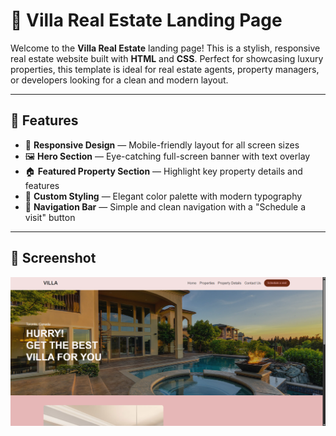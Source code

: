 # 🏡 Villa Real Estate Landing Page

Welcome to the **Villa Real Estate** landing page! This is a stylish, responsive real estate website built with **HTML** and **CSS**. Perfect for showcasing luxury properties, this template is ideal for real estate agents, property managers, or developers looking for a clean and modern layout.  

---

## 🌟 Features

- 📱 **Responsive Design** — Mobile-friendly layout for all screen sizes  
- 🖼️ **Hero Section** — Eye-catching full-screen banner with text overlay  
- 🏠 **Featured Property Section** — Highlight key property details and features  
- 🎨 **Custom Styling** — Elegant color palette with modern typography  
- 🧭 **Navigation Bar** — Simple and clean navigation with a "Schedule a visit" button  

---

## 📸 Screenshot

![Alt text](images/preview.png)

